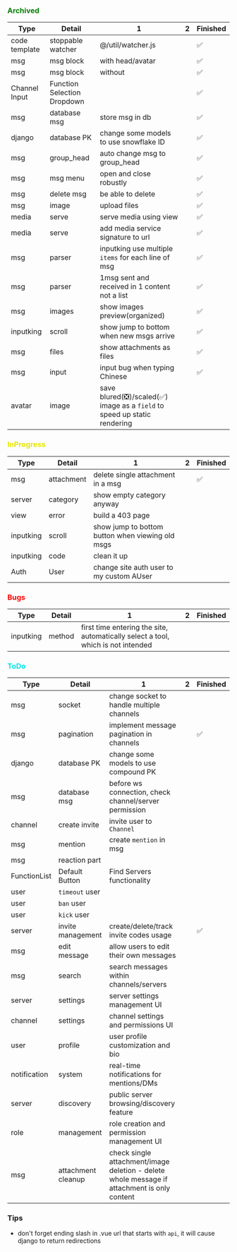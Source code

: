 ### <div style="color:green;">Archived</div>

|Type|Detail|1|2|Finished|
|---|---|---|---|---|
|code template|stoppable watcher|@/util/watcher.js|   |✅|
|msg|msg block|with head/avatar|   |✅|
|msg|msg block|without|   |✅|
|Channel Input|Function Selection Dropdown|   |   |✅|
|msg|database msg|store msg in db||✅|
|django|database PK|change some models to use snowflake ID||✅|
|msg|group_head|auto change msg to group_head||✅|
|msg|msg menu|open and close robustly||✅|
|msg|delete msg|be able to delete||✅|
|msg|image|upload files||✅|
|media|serve|serve media using view||✅|
|media|serve|add media service signature to url||✅|
|msg|parser|inputking use multiple `items` for each line of msg||✅|
|msg|parser|1msg sent and received in 1 content not a list||✅|
|msg|images|show images preview(organized)||✅|
|inputking|scroll|show jump to bottom when new msgs arrive||✅|
|msg|files|show attachments as files||✅|
|msg|input|input bug when typing Chinese||✅|
|avatar|image|save blured(❎)/scaled(✅) image as a `field` to speed up static rendering|||


### <div style="color:#E6E600;">InProgress</div>

|Type|Detail|1|2|Finished|
|---|---|---|---|---|
|msg|attachment|delete single attachment in a msg||✅|
|server|category|show empty category anyway|||
|view|error|build a 403 page|||
|inputking|scroll|show jump to bottom button when viewing old msgs|||
|inputking|code|clean it up|||
|Auth|User|change site auth user to my custom AUser|||


### <div style="color:#FF0000;">Bugs</div>

|Type|Detail|1|2|Finished|
|---|---|---|---|---|
|inputking|method|first time entering the site, automatically select a tool, which is not intended|||


### <div style="color:#00E6E6;">ToDo</div>

|Type|Detail|1|2|Finished|
|---|---|---|---|---|
|msg|socket|change socket to handle multiple channels|||
|msg|pagination|implement message pagination in channels||✅|
|django|database PK|change some models to use compound PK||
|msg|database msg|before ws connection, check channel/server permission||
|channel|create invite|invite user to `Channel`|||
|msg|mention|create `mention` in msg||
|msg|reaction part|   |   ||
|FunctionList|Default Button|Find Servers functionality|||
|user|`timeout` user|||
|user|`ban` user|||
|user|`kick` user|||
|server|invite management|create/delete/track invite codes usage||✅|
|msg|edit message|allow users to edit their own messages||
|msg|search|search messages within channels/servers||
|server|settings|server settings management UI||
|channel|settings|channel settings and permissions UI||
|user|profile|user profile customization and bio||
|notification|system|real-time notifications for mentions/DMs||
|server|discovery|public server browsing/discovery feature||
|role|management|role creation and permission management UI||
|msg|attachment cleanup|check single attachment/image deletion - delete whole message if attachment is only content||



### Tips

 - don't forget ending slash in .vue url that starts with `api`, it will cause django to return redirections